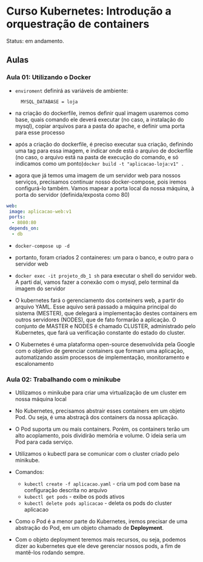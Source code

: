 # Curso Kubernetes: Introdução a orquestração de containers

Status: em andamento.

## Aulas

### Aula 01: Utilizando o Docker

- `enviroment` definirá as variáveis de ambiente:

        MYSQL_DATABASE = loja

- na criação do dockerfile, iremos definir qual imagem usaremos como base, quais comando ele deverá executar (no caso, a instalação do mysql), copiar arquivos para a pasta do apache, e definir uma porta para esse processo

- após a criação do dockerfile, é preciso executar sua criação, definindo uma tag para essa imagem, e indicar onde está o arquivo de dockerfile (no caso, o arquivo está na pasta de execução do comando, e só indicamos como um ponto)`docker build -t "aplicacao-loja:v1" .`

- agora que já temos uma imagem de um servidor web para nossos serviços, precisamos continuar nosso docker-compose, pois iremos configurá-lo também. Vamos mapear a porta local da nossa máquina, à porta do servidor (definida/exposta como 80)

```yaml
web:
 image: aplicacao-web:v1
 ports:
  - 8080:80
 depends_on:
  - db
```

- `docker-compose up -d`

- portanto, foram criados 2 containeres: um para o banco, e outro para o servidor web

- `docker exec -it projeto_db_1 sh` para executar o shell do servidor web. A parti daí, vamos fazer a conexão com o mysql, pelo terminal da imagem do servidor

- O kubernetes fará o gerenciamento dos conteiners web, a partir do arquivo YAML. Esse aquivo será passado a máquina principal do sistema (MESTER), que delegará a implementação destes containers em outros servidores (NODES), que de fato formarão a aplicação. O conjunto de MASTER e NODES é chamado CLUSTER, administrado pelo Kubernetes, que fará ua verificação constante do estado do cluster.

- O Kubernetes é uma plataforma open-source desenvolvida pela Google com o objetivo de gerenciar containers que formam uma aplicação, automatizando assim processos de implementação, monitoramento e escalonamento

### Aula 02: Trabalhando com o minikube

- Utilizamos o minikube para criar uma virtualização de um cluster em nossa máquina local

- No Kubernetes, precisamos abstrair esses containers em um objeto Pod. Ou seja, é uma abstraçã dos containers da nossa aplicação.

- O Pod suporta um ou mais containers. Porém, os containers terão um alto acoplamento, pois dividirão memória e volume. O ideia seria um Pod para cada serviço.

- Utilizamos o kubectl para se comunicar com o cluster criado pelo minikube.

- Comandos:

  - `kubectl create -f aplicacao.yaml` - cria um pod com base na configuração descrita no arquivo
  - `kubectl get pods` - exibe os pods ativos
  - `kubectl delete pods aplicacao` - deleta os pods do cluster aplicacao

- Como o Pod é a menor parte do Kubernetes, iremos precisar de uma abstração do Pod, em um objeto chamado de **Deployment**.

- Com o objeto deployment teremos mais recursos, ou seja, podemos dizer ao kubernetes que ele deve gerenciar nossos pods, a fim de mantê-los rodando sempre.